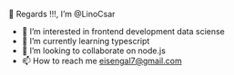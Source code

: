 👋 Regards !!!, I’m @LinoCsar
  - 👀 I’m interested in frontend development data sciense
  - 🌱 I’m currently learning typescript
  - 💞️ I’m looking to collaborate on node.js
  - 📫 How to reach me eisengal7@gmail.com

<!---
LinoCsar/LinoCsar is a ✨ special ✨ repository because its `README.md` (this file) appears on your GitHub profile.
You can click the Preview link to take a look at your changes.
--->
